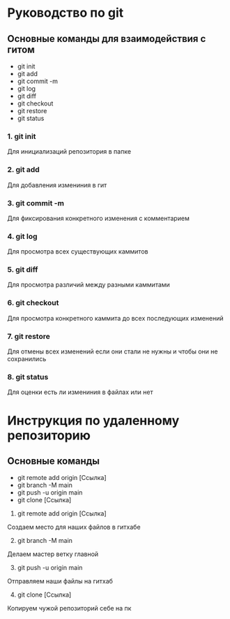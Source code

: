 # Руководство по git
## Основные команды для взаимодействия с гитом

- git init
- git add
- git commit -m
- git log
- git diff
- git checkout
- git restore
- git status

### 1. git init

Для инициализаций репозитория в папке

### 2. git add 

Для добавления измениния в гит

### 3. git commit -m

Для фиксирования конкретного изменения с комментарием

### 4. git log 

Для просмотра всех существующих каммитов

### 5. git diff 

Для просмотра различий между разными каммитами

### 6. git checkout 

Для просмотра конкретного каммита до всех последующих изменений

### 7. git restore 

Для отмены всех изменений если они стали не нужны и чтобы они не сохранились

### 8. git status

Для оценки есть ли измениния в файлах или нет

# Инструкция по удаленному репозиторию

## Основные команды 

- git remote add origin [Ссылка]
- git branch -M main
- git push -u origin main
- git clone [Ссылка]

1. git remote add origin [Ссылка]

Создаем место для наших файлов в гитхабе

2. git branch -M main 

Делаем мастер ветку главной

3. git push -u origin main 

Отправляем наши файлы на гитхаб

4. git clone [Ссылка]

Копируем чужой репозиторий себе на пк